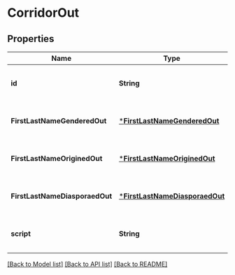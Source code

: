 # CorridorOut


## Properties
Name | Type | Description | Notes
------------ | ------------- | ------------- | -------------
**id** | **String** |  | [optional] [default to nothing]
**FirstLastNameGenderedOut** | [***FirstLastNameGenderedOut**](FirstLastNameGenderedOut.md) |  | [optional] [default to nothing]
**FirstLastNameOriginedOut** | [***FirstLastNameOriginedOut**](FirstLastNameOriginedOut.md) |  | [optional] [default to nothing]
**FirstLastNameDiasporaedOut** | [***FirstLastNameDiasporaedOut**](FirstLastNameDiasporaedOut.md) |  | [optional] [default to nothing]
**script** | **String** |  | [optional] [default to nothing]


[[Back to Model list]](../README.md#models) [[Back to API list]](../README.md#api-endpoints) [[Back to README]](../README.md)


